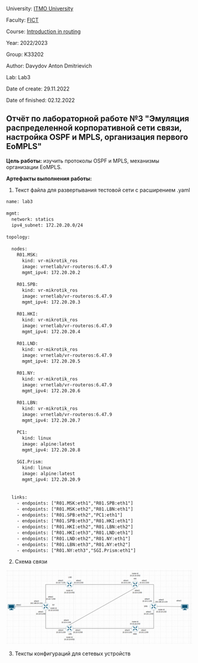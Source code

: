 University: [ITMO University](https://itmo.ru/ru/)

Faculty: [FICT](https://fict.itmo.ru)

Course: [Introduction in routing](https://github.com/itmo-ict-faculty/introduction-in-routing)

Year: 2022/2023

Group: K33202

Author: Davydov Anton Dmitrievich

Lab: Lab3

Date of create: 29.11.2022

Date of finished: 02.12.2022

## Отчёт по лабораторной работе №3 "Эмуляция распределенной корпоративной сети связи, настройка OSPF и MPLS, организация первого EoMPLS"

**Цель работы:** изучить протоколы OSPF и MPLS, механизмы организации EoMPLS. 

**Артефакты выполнения работы:**

1. Текст файла для развертывания тестовой сети с расширением .yaml
```
name: lab3

mgmt:
  network: statics
  ipv4_subnet: 172.20.20.0/24

topology:

  nodes:
    R01.MSK:
      kind: vr-mikrotik_ros
      image: vrnetlab/vr-routeros:6.47.9
      mgmt_ipv4: 172.20.20.2

    R01.SPB:
      kind: vr-mikrotik_ros
      image: vrnetlab/vr-routeros:6.47.9
      mgmt_ipv4: 172.20.20.3

    R01.HKI:
      kind: vr-mikrotik_ros
      image: vrnetlab/vr-routeros:6.47.9
      mgmt_ipv4: 172.20.20.4

    R01.LND:
      kind: vr-mikrotik_ros
      image: vrnetlab/vr-routeros:6.47.9
      mgmt_ipv4: 172.20.20.5

    R01.NY:
      kind: vr-mikrotik_ros
      image: vrnetlab/vr-routeros:6.47.9
      mgmt_ipv4: 172.20.20.6

    R01.LBN:
      kind: vr-mikrotik_ros
      image: vrnetlab/vr-routeros:6.47.9
      mgmt_ipv4: 172.20.20.7

    PC1:
      kind: linux
      image: alpine:latest
      mgmt_ipv4: 172.20.20.8

    SGI.Prism:
      kind: linux
      image: alpine:latest
      mgmt_ipv4: 172.20.20.9
  

  links:
    - endpoints: ["R01.MSK:eth1","R01.SPB:eth1"]
    - endpoints: ["R01.MSK:eth2","R01.LBN:eth1"]
    - endpoints: ["R01.SPB:eth2","PC1:eth1"]
    - endpoints: ["R01.SPB:eth3","R01.HKI:eth1"]
    - endpoints: ["R01.HKI:eth2","R01.LBN:eth2"]
    - endpoints: ["R01.HKI:eth3","R01.LND:eth1"]
    - endpoints: ["R01.LND:eth2","R01.NY:eth1"]
    - endpoints: ["R01.LBN:eth3","R01.NY:eth2"]
    - endpoints: ["R01.NY:eth3","SGI.Prism:eth1"]
```

2. Схема связи

![](https://github.com/Antoshik143/2022_2023-introduction_in_routing-k33202-davydov_a_d/blob/main/lab3/Схема.png "Схема сети")

3. Тексты конфигураций для сетевых устройств
